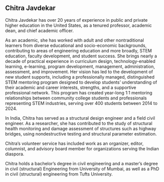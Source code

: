 ## Chitra Javdekar

Chitra Javdekar has over 20 years of experience in public and private higher education in the United States, as a tenured professor, academic dean, and chief academic officer.   

As an academic, she has worked with adult and other nontraditional learners from diverse educational and socio-economic backgrounds, contributing to areas of engineering education and more broadly, STEM education, faculty development, and student success. She brings nearly a decade of practical experience in curriculum design, technology-enabled learning, e-learning, program development, management, administration, assessment, and improvement. Her vision has led to the development of new student supports, including a professionally managed, distinguished STEM mentoring program designed to develop students’ understanding of their academic and career interests, strengths, and a supportive professional network. This program has created year-long 1:1 mentoring relationships between community college students and professionals representing STEM industries, serving over 400 students between 2014 to 2024. 

In India, Chitra has served as a structural design engineer and a field civil engineer. As a researcher, she has contributed to the study of structural health monitoring and damage assessment of structures such as highway bridges, using nondestructive testing and structural parameter estimation. 

Chitra’s volunteer service has included work as an organizer, editor, columnist, and advisory board member for organizations serving the Indian diaspora. 

Chitra holds a bachelor’s degree in civil engineering and a master’s degree in civil (structural) Engineering from University of Mumbai, as well as a PhD in civil (structural) engineering from Tufts University.  



  

